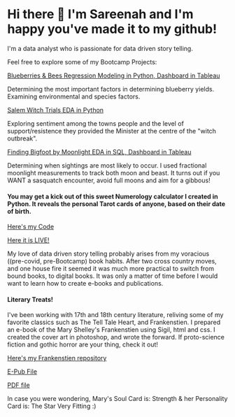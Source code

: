 # Hi there 👋 I'm Sareenah and I'm happy you've made it to my github!
I'm a data analyst who is passionate for data driven story telling.

Feel free to explore some of my Bootcamp Projects:

[Blueberries & Bees Regression Modeling in Python, Dashboard in Tableau](https://github.com/slaing77/blueberries_and_bees)

Determining the most important factors in determining blueberry yields.  Examining environmental and species factors.

[Salem Witch Trials EDA in Python](https://github.com/slaing77/salem-witch-trials)

Exploring sentiment among the towns people and the level of support/resistence they provided the Minister at the centre of the "witch outbreak".

[Finding Bigfoot by Moonlight EDA in SQL, Dashboard in Tableau](https://github.com/slaing77/Finding-Bigfoot_by_moonlight)

Determining when sightings are most likely to occur.  I used fractional moonlight measurements to track both moon and beast.
It turns out if you WANT a sasquatch encounter, avoid full moons and aim for a gibbous!


#### You may get a kick out of this sweet Numerology calculator I created in Python.  It reveals the personal Tarot cards of anyone, based on their date of birth.

[Here's my Code](https://github.com/slaing77/Numbers-Cards-)

[Here it is LIVE!](https://e-librarium.com/pages/tarot-power-card-calculator)

My love of data driven story telling probably arises from my voracious ((pre-covid, pre-Bootcamp) book habits.
After two cross country moves, and one house fire it seemed it was much more practical to switch from bound books, to digital books.
It was only a matter of time before I would want to learn how to create e-books and publications.

#### Literary Treats!

I've been working with 17th and 18th century literature, reliving some of my favorite classics such as The Tell Tale Heart, and Frankenstien.
I prepared an e-book of the  Mary Shelley's Frankenstien using Sigil, html and css. I created the cover art in photoshop, and wrote the forward.
If proto-science fiction and gothic horror are your thing, check it out!

[Here's my Frankenstien repository](https://github.com/slaing77/frank.github.io)

[E-Pub File](https://github.com/slaing77/frank.github.io/raw/main/frankenstein.epub)

[PDF file](https://github.com/slaing77/frank.github.io/raw/main/Frankenstein-SRL.pdf)

In case you were wondering, Mary's Soul Card is:  Strength  & her Personality Card is:  The Star
Very Fitting :)







 




<!--
**slaing77/slaing77** is a ✨ _special_ ✨ repository because its `README.md` (this file) appears on your GitHub profile.

Here are some ideas to get you started:

- 🔭 I’m currently working on ...
- 🌱 I’m currently learning ...
- 👯 I’m looking to collaborate on ...
- 🤔 I’m looking for help with ...
- 💬 Ask me about ...
- 📫 How to reach me: ...
- 😄 Pronouns: ...
- ⚡ Fun fact: ...
-->
